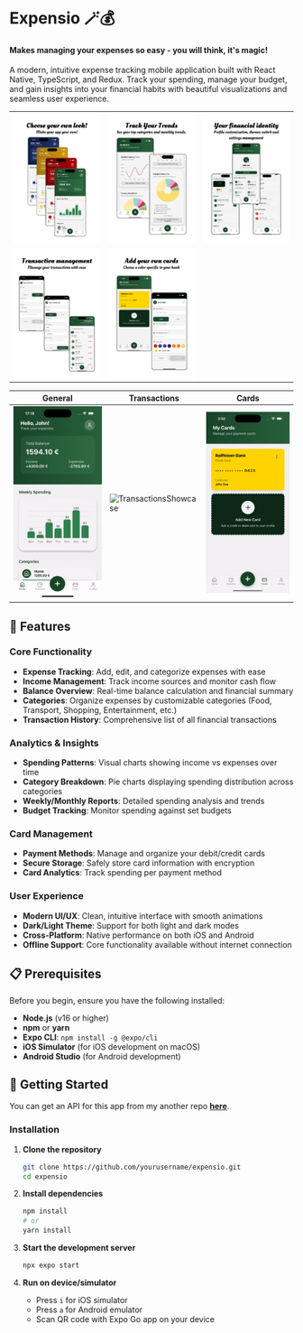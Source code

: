 # Expensio 🪄💰

#### Makes managing your expenses so easy - you will think, it's magic!

A modern, intuitive expense tracking mobile application built with React Native, TypeScript, and Redux. Track your spending, manage your budget, and gain insights into your financial habits with beautiful visualizations and seamless user experience.

|                                                              |                                                        |                                                    |
| ------------------------------------------------------------ | ------------------------------------------------------ | -------------------------------------------------- |
| ![Theme](./assets/app-showcase/myappTheme.png)               | ![Analytics](./assets/app-showcase/myappAnalytics.png) | ![Profile](./assets/app-showcase/myappProfile.png) |
| ![CreateUpdate](./assets/app-showcase/myappTransactions.png) | ![AddCards](./assets/app-showcase/myappCards.png)      |                                                    |

| General                                              | Transactions                                              | Cards                                             |
| ---------------------------------------------------- | --------------------------------------------------------- | ------------------------------------------------- |
| ![GeneralShowcase](./assets/app-showcase/myapp1.gif) | ![TransactionsShowcase](./assets/app-showcase/myapp3.gif) | ![CardShowcase](./assets/app-showcase/myapp2.gif) |

## 🚀 Features

### Core Functionality

- **Expense Tracking**: Add, edit, and categorize expenses with ease
- **Income Management**: Track income sources and monitor cash flow
- **Balance Overview**: Real-time balance calculation and financial summary
- **Categories**: Organize expenses by customizable categories (Food, Transport, Shopping, Entertainment, etc.)
- **Transaction History**: Comprehensive list of all financial transactions

### Analytics & Insights

- **Spending Patterns**: Visual charts showing income vs expenses over time
- **Category Breakdown**: Pie charts displaying spending distribution across categories
- **Weekly/Monthly Reports**: Detailed spending analysis and trends
- **Budget Tracking**: Monitor spending against set budgets

### Card Management

- **Payment Methods**: Manage and organize your debit/credit cards
- **Secure Storage**: Safely store card information with encryption
- **Card Analytics**: Track spending per payment method

### User Experience

- **Modern UI/UX**: Clean, intuitive interface with smooth animations
- **Dark/Light Theme**: Support for both light and dark modes
- **Cross-Platform**: Native performance on both iOS and Android
- **Offline Support**: Core functionality available without internet connection

## 📋 Prerequisites

Before you begin, ensure you have the following installed:

- **Node.js** (v16 or higher)
- **npm** or **yarn**
- **Expo CLI**: `npm install -g @expo/cli`
- **iOS Simulator** (for iOS development on macOS)
- **Android Studio** (for Android development)

## 🚀 Getting Started

You can get an API for this app from my another repo **[here](https://github.com/Freemasoid/node-expensio-api)**.

### Installation

1. **Clone the repository**

   ```bash
   git clone https://github.com/yourusername/expensio.git
   cd expensio
   ```

2. **Install dependencies**

   ```bash
   npm install
   # or
   yarn install
   ```

3. **Start the development server**

   ```bash
   npx expo start
   ```

4. **Run on device/simulator**
   - Press `i` for iOS simulator
   - Press `a` for Android emulator
   - Scan QR code with Expo Go app on your device
